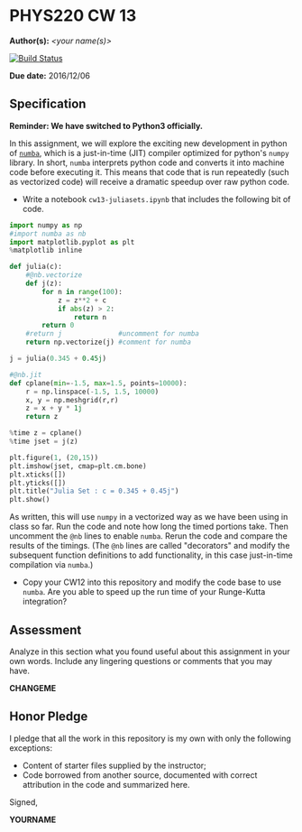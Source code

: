 # PHYS220 CW 13 

**Author(s):** _\<your name(s)\>_

[![Build Status](https://travis-ci.org/chapman-phys220-2016f/cw-13-YOURNAME.svg?branch=master)](https://travis-ci.org/chapman-phys220-2016f/cw-13-YOURNAME)

**Due date:** 2016/12/06

## Specification

**Reminder: We have switched to Python3 officially.**

In this assignment, we will explore the exciting new development in python of [```numba```](http://numba.pydata.org/), which is a just-in-time (JIT) compiler optimized for python's ```numpy``` library. In short, ```numba``` interprets python code and converts it into machine code before executing it. This means that code that is run repeatedly (such as vectorized code) will receive a dramatic speedup over raw python code. 

* Write a notebook ```cw13-juliasets.ipynb``` that includes the following bit of code.

```python
import numpy as np
#import numba as nb
import matplotlib.pyplot as plt
%matplotlib inline

def julia(c):
    #@nb.vectorize
    def j(z):
        for n in range(100):
            z = z**2 + c
            if abs(z) > 2:
                return n
        return 0
    #return j              #uncomment for numba
    return np.vectorize(j) #comment for numba

j = julia(0.345 + 0.45j)

#@nb.jit
def cplane(min=-1.5, max=1.5, points=10000):
    r = np.linspace(-1.5, 1.5, 10000)
    x, y = np.meshgrid(r,r)
    z = x + y * 1j
    return z

%time z = cplane()
%time jset = j(z)

plt.figure(1, (20,15))
plt.imshow(jset, cmap=plt.cm.bone)
plt.xticks([])
plt.yticks([])
plt.title("Julia Set : c = 0.345 + 0.45j")
plt.show()
```

As written, this will use ```numpy``` in a vectorized way as we have been using in class so far. Run the code and note how long the timed portions take. Then uncomment the ```@nb``` lines to enable ```numba```. Rerun the code and compare the results of the timings. (The ```@nb``` lines are called "decorators" and modify the subsequent function definitions to add functionality, in this case just-in-time compilation via ```numba```.)

* Copy your CW12 into this repository and modify the code base to use ```numba```. Are you able to speed up the run time of your Runge-Kutta integration?

## Assessment

Analyze in this section what you found useful about this assignment in your own words. Include any lingering questions or comments that you may have.

**CHANGEME**

## Honor Pledge

I pledge that all the work in this repository is my own with only the following exceptions:

* Content of starter files supplied by the instructor;
* Code borrowed from another source, documented with correct attribution in the code and summarized here.

Signed,

**YOURNAME**
